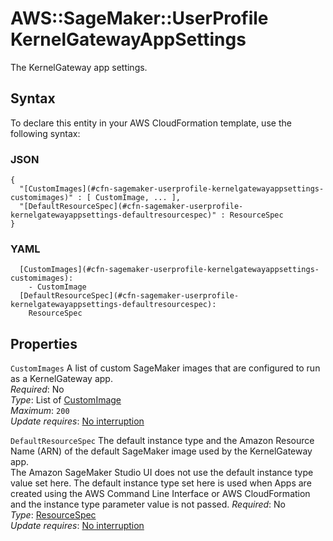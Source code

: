 # AWS::SageMaker::UserProfile KernelGatewayAppSettings<a name="aws-properties-sagemaker-userprofile-kernelgatewayappsettings"></a>

The KernelGateway app settings\.

## Syntax<a name="aws-properties-sagemaker-userprofile-kernelgatewayappsettings-syntax"></a>

To declare this entity in your AWS CloudFormation template, use the following syntax:

### JSON<a name="aws-properties-sagemaker-userprofile-kernelgatewayappsettings-syntax.json"></a>

```
{
  "[CustomImages](#cfn-sagemaker-userprofile-kernelgatewayappsettings-customimages)" : [ CustomImage, ... ],
  "[DefaultResourceSpec](#cfn-sagemaker-userprofile-kernelgatewayappsettings-defaultresourcespec)" : ResourceSpec
}
```

### YAML<a name="aws-properties-sagemaker-userprofile-kernelgatewayappsettings-syntax.yaml"></a>

```
  [CustomImages](#cfn-sagemaker-userprofile-kernelgatewayappsettings-customimages):
    - CustomImage
  [DefaultResourceSpec](#cfn-sagemaker-userprofile-kernelgatewayappsettings-defaultresourcespec):
    ResourceSpec
```

## Properties<a name="aws-properties-sagemaker-userprofile-kernelgatewayappsettings-properties"></a>

`CustomImages` <a name="cfn-sagemaker-userprofile-kernelgatewayappsettings-customimages"></a>
A list of custom SageMaker images that are configured to run as a KernelGateway app\.  
_Required_: No  
_Type_: List of [CustomImage](aws-properties-sagemaker-userprofile-customimage.md)  
_Maximum_: `200`  
_Update requires_: [No interruption](https://docs.aws.amazon.com/AWSCloudFormation/latest/UserGuide/using-cfn-updating-stacks-update-behaviors.html#update-no-interrupt)

`DefaultResourceSpec` <a name="cfn-sagemaker-userprofile-kernelgatewayappsettings-defaultresourcespec"></a>
The default instance type and the Amazon Resource Name \(ARN\) of the default SageMaker image used by the KernelGateway app\.  
The Amazon SageMaker Studio UI does not use the default instance type value set here\. The default instance type set here is used when Apps are created using the AWS Command Line Interface or AWS CloudFormation and the instance type parameter value is not passed\.
_Required_: No  
_Type_: [ResourceSpec](aws-properties-sagemaker-userprofile-resourcespec.md)  
_Update requires_: [No interruption](https://docs.aws.amazon.com/AWSCloudFormation/latest/UserGuide/using-cfn-updating-stacks-update-behaviors.html#update-no-interrupt)
